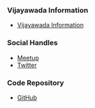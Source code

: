 ### Vijayawada Information
- [Vijayawada Information](https://en.wikipedia.org/wiki/Vijayawada)

### Social Handles
* [Meetup](https://www.meetup.com/owasp-vijayawada-chapter/)
* [Twitter](https://twitter.com/OWASPvijayawada)

### Code Repository
* [GitHub](https://github.com/OWASP/www-chapter-vijayawada)


